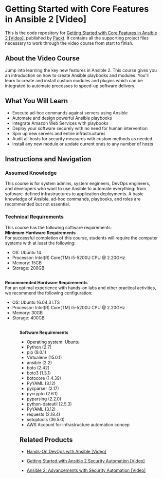 # Getting Started with Core Features in Ansible 2 [Video]
This is the code repository for [Getting Started with Core Features in Ansible 2 [Video]](https://www.packtpub.com/networking-and-servers/getting-started-core-features-ansible-2-video?utm_source=github&utm_medium=repository&utm_campaign=9781786468789), published by [Packt](https://www.packtpub.com/?utm_source=github). It contains all the supporting project files necessary to work through the video course from start to finish.
## About the Video Course
Jump into learning the key new features in Ansible 2. This course gives you an introduction on how to create Ansible playbooks and modules. You'll learn to create and install custom modules and plugins which can be integrated to automate processes to speed-up software delivery.

<H2>What You Will Learn</H2>
<DIV class=book-info-will-learn-text>
<UL>
<LI>Execute ad-hoc commands against servers using Ansible 
<LI>Automate and design powerful Ansible playbooks 
<LI>Integrate Amazon Web Services with playbooks 
<LI>Deploy your software securely with no need for human intervention 
<LI>Spin up new servers and entire infrastructures 
<LI>Audit all hosts for security measures with custom methods as needed 
<LI>Install any new module or update current ones to any number of hosts </LI></UL></DIV>

## Instructions and Navigation
### Assumed Knowledge
This course is for system admins, system engineers, DevOps engineers, and developers who want to use Ansible to automate everything: from software-defined infrastructures to application deployments. A basic knowledge of Ansible, ad-hoc commands, playbooks, and roles are recommended but not essential.
### Technical Requirements
This course has the following software requirements:<br/>
<b>Minimum Hardware Requirements</b><br>
For successful completion of this course, students will require the computer systems with at least the following:
<ul><li>OS: Ubuntu 14</li><li>Processor: Intel(R) Core(TM) i5-5200U CPU @ 2.20GHz</li><li>Memory: 15GB</li><li>Storage: 200GB</li></ul><br>
<b>Recommended Hardware Requirements</b><br>
For an optimal experience with hands-on labs and other practical activities, we recommend the following configuration:
<ul><li>OS: Ubuntu 16.04.3 LTS</li><li>Processor: Intel(R) Core(TM) i5-5200U CPU @ 2.20GHz</li><li>Memory: 30GB</li><li>Storage: 400GB</li><ul><br>
<b>Software Requirements</b>
<ul><li>Operating system: Ubuntu</li><li>Python (2.7)</li><li>pip (9.0.1)</li><li>Virtualenv (15.0.1)</li><li>ansible (2.2)</li><li>boto (2.42)</li><li>boto3 (1.3.1)</li><li>botocore (1.4.39)</li><li>PyYAML (3.12)</li><li>pycparser (2.17)</li><li>pycrypto (2.6.1)</li><li>pyparsing (2.2.0)</li><li>python-dateutil (2.5.3)</li><li>PyYAML (3.12)</li><li>requests (2.18.4)</li><li>setuptools (36.5.0)</li><li>AWS Account for infrastructure automation concep</li></ul>

## Related Products
* [Hands-On DevOps with Ansible [Video]](https://www.packtpub.com/virtualization-and-cloud/hands-devops-ansible-video?utm_source=github&utm_medium=repository&utm_campaign=9781789344622)

* [Getting Started with Ansible 2 Security Automation [Video]](https://www.packtpub.com/virtualization-and-cloud/getting-started-ansible-2-security-automation-video?utm_source=github&utm_medium=repository&utm_campaign=9781788390378)

* [Ansible 2: Advancements with Security Automation [Video]](https://www.packtpub.com/networking-and-servers/ansible-2-advancements-security-automation-video?utm_source=github&utm_medium=repository&utm_campaign=9781788478847)

